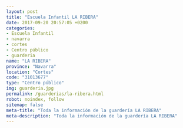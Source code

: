 ```yaml
---
layout: post
title: "Escuela Infantil LA RIBERA"
date: 2017-09-20 20:57:05 +0200
categories:
- Escuela Infantil
- navarra
- cortes
- Centro público
- guarderia
name: "LA RIBERA"
province: "Navarra"
location: "Cortes"
code: "31013677"
type: "Centro público"
img: guarderia.jpg
permalink: /guarderias/la-ribera.html
robot: noindex, follow
sitemap: false
meta-title: "Toda la información de la guardería LA RIBERA"
meta-description: "Toda la información de la guardería LA RIBERA"
---
```

